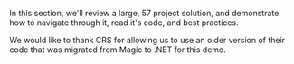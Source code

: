 ﻿In this section, we'll review a large, 57 project solution, and demonstrate how to navigate through it, read it's code, and best practices.

We would like to thank CRS for allowing us to use an older version of their code that was migrated from Magic to .NET for this demo.